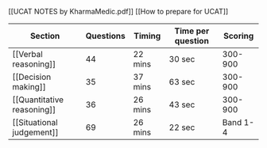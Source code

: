 [[UCAT NOTES by KharmaMedic.pdf]]
[[How to prepare for UCAT]]

| Section                    | Questions | Timing  | Time per question | Scoring  |
| -------------------------- | --------- | ------- | ----------------- | -------- |
| [[Verbal reasoning]]       | 44        | 22 mins | 30 sec            | 300-900  |
| [[Decision making]]        | 35        | 37 mins | 63 sec            | 300-900  |
| [[Quantitative reasoning]] | 36        | 26 mins | 43 sec            | 300-900  |
| [[Situational judgement]]  | 69        | 26 mins | 22 sec            | Band 1-4 |
